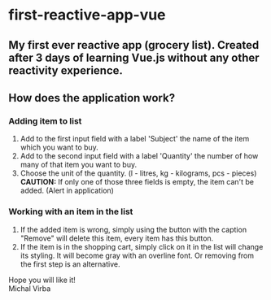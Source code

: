 # first-reactive-app-vue
My first ever reactive app (grocery list). Created after 3 days of learning Vue.js without any other reactivity experience.
---
## How does the application work?
### Adding item to list
1. Add to the first input field with a label 'Subject' the name of the item which you want to buy.  
2. Add to the second input field with a label 'Quantity' the number of how many of that item you want to buy.  
3. Choose the unit of the quantity. (l - litres, kg - kilograms, pcs - pieces)  
**CAUTION:** If only one of those three fields is empty, the item can't be added. (Alert in application)  
### Working with an item in the list
1. If the added item is wrong, simply using the button with the caption "Remove" will delete this item, every item has this button.
2. If the item is in the shopping cart, simply click on it in the list will change its styling. It will become gray with an overline font. 
Or removing from the first step is an alternative.  
  
Hope you will like it!  
Michal Virba
